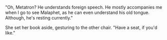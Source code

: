 "Oh, Metatron? He understands foreign speech. He mostly accompanies me when I go to see Malaphet, as he can even understand his old tongue. Although, he's resting currently."

She set her book aside, gesturing to the other chair. "Have a seat, if you'd like."